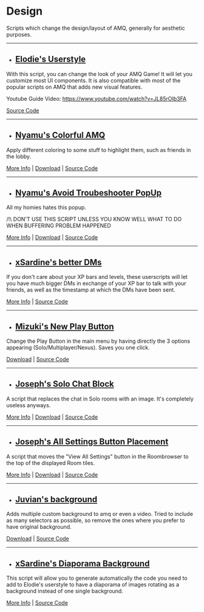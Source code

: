 # **Design**

Scripts which change the design/layout of AMQ, generally for aesthetic purposes.

---

- ## <ins>Elodie's Userstyle</ins>

With this script, you can change the look of your AMQ Game! It will let you customize most UI components.
 It is also compatible with most of the popular scripts on AMQ that adds new visual features.

Youtube Guide Video: <https://www.youtube.com/watch?v=JL85rOIb3FA>

[Source Code](https://userstyles.world/user/melodyelodie)

---

- ## <ins>Nyamu's Colorful AMQ</ins>

Apply different coloring to some stuff to highlight them, such as friends in the lobby.

[More Info](https://github.com/nyamu-amq/amq_scripts#amqhighlightfriendsuserjs) |
[Download](https://github.com/nyamu-amq/amq_scripts/raw/master/amqHighlightFriends.user.js) |
[Source Code](https://github.com/nyamu-amq/amq_scripts/blob/master/amqHighlightFriends.user.js)

---

- ## <ins>Nyamu's Avoid Troubeshooter PopUp</ins>

All my homies hates this popup.

/!\ DON'T USE THIS SCRIPT UNLESS YOU KNOW WELL WHAT TO DO WHEN BUFFERING PROBLEM HAPPENED

[More Info](https://github.com/nyamu-amq/amq_scripts#amqavoidtroubleshooterpopupuserjs) |
[Download](https://github.com/nyamu-amq/amq_scripts/raw/master/amqAvoidTroubleShooterPopup.user.js) |
[Source Code](https://github.com/nyamu-amq/amq_scripts/blob/master/amqAvoidTroubleShooterPopup.user.js)

---

- ## <ins>xSardine's better DMs</ins>

If you don't care about your XP bars and levels, these userscripts will let you have much bigger DMs in exchange of your XP bar to talk with your friends, as well as the timestamp at which the DMs have been sent.

[More Info](https://github.com/xSardine/AMQ-Stuff/tree/main/BetterDms#better-dms) |
[Source Code](https://github.com/xSardine/AMQ-Stuff/tree/main/BetterDms)

---

- ## <ins>Mizuki's New Play Button</ins>

Change the Play Button in the main menu by having directly the 3 options appearing (Solo/Multiplayer/Nexus). Saves you one click.

[Download](https://github.com/Mxyuki/AMQ-Scripts/raw/main/amqPlayButtonChange.user.js) |
[Source Code](https://github.com/Mxyuki/AMQ-Scripts/blob/main/amqPlayButtonChange.user.js)

---

- ## <ins>Joseph's Solo Chat Block</ins>

A script that replaces the chat in Solo rooms with an image. It's completely useless anyways.

[More Info](https://github.com/TheJoseph98/AMQ-Scripts#solo-chat-block-amqsolochatblockuserjs) |
[Download](https://github.com/TheJoseph98/AMQ-Scripts/raw/master/amqSoloChatBlock.user.js) |
[Source Code](https://github.com/TheJoseph98/AMQ-Scripts/blob/master/amqSoloChatBlock.user.js)

---

- ## <ins>Joseph's All Settings Button Placement</ins>

A script that moves the "View All Settings" button in the Roombrowser to the top of the displayed Room tiles.

[More Info](https://github.com/TheJoseph98/AMQ-Scripts#amq-room-browser-placement-amqroombrowserfixuserjs) |
[Download](https://github.com/TheJoseph98/AMQ-Scripts/raw/master/amqRoomBrowserFix.user.js) |
[Source Code](https://github.com/TheJoseph98/AMQ-Scripts/blob/master/amqRoomBrowserFix.user.js)

---

- ## <ins>Juvian's background</ins>

Adds multiple custom background to amq or even a video. Tried to include as many selectors as possible, so remove the ones where you prefer to have original background.

[Download](https://github.com/amq-script-project/AMQ-Scripts/raw/master/design/amqBackground.user.js) |
[Source Code](https://github.com/amq-script-project/AMQ-Scripts/blob/master/design/amqBackground.user.js)

---

- ## <ins>xSardine's Diaporama Background</ins>

This script will allow you to generate automatically the code you need to add to Elodie's userstyle to have a diaporama of images rotating as a background instead of one single background.

[More Info](https://github.com/xSardine/AMQ-Stuff/tree/main/DiaporamaBackgroundCSSGenerator#diaporama-background-css-generator) |
[Source Code](https://github.com/xSardine/AMQ-Stuff/tree/main/DiaporamaBackgroundCSSGenerator)
